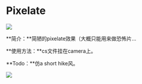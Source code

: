 # Pixelate

![](https://github.com/llapuras/ShaderLib/blob/master/pixelated/pixelize.gif)

**简介：**简陋的pixelate效果（大概只能用来做恐怖片...

**使用方法：**cs文件挂在camera上。

**Todo：**仿a short hike风。

![](https://github.com/llapuras/ShaderLib/blob/master/pixelated/awsl.png)